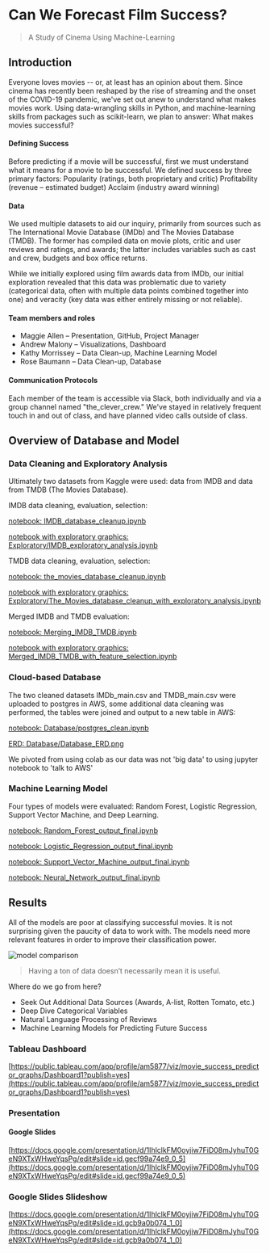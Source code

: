 # Can We Forecast Film Success?
>A Study of Cinema Using Machine-Learning

## Introduction
Everyone loves movies -- or, at least has an opinion about them. Since cinema has recently been reshaped by the rise of streaming and the onset of the COVID-19 pandemic, we've set out anew to understand what makes movies work. Using data-wrangling skills in Python, and machine-learning skills from packages such as scikit-learn, we plan to answer: What makes movies successful?

#### Defining Success
Before predicting if a movie will be successful, first we must understand what it means for a movie to be successful. We defined success by three primary factors:
Popularity (ratings, both proprietary and critic)
Profitability (revenue – estimated budget)
Acclaim (industry award winning)

#### Data
We used multiple datasets to aid our inquiry, primarily from sources such as The International Movie Database (IMDb) and The Movies Database (TMDB). The former has compiled data on movie plots, critic and user reviews and ratings, and awards; the latter includes variables such as cast and crew, budgets and box office returns.

While we initially explored using film awards data from IMDb, our initial exploration revealed that this data was problematic due to variety (categorical data, often with multiple data points combined together into one) and veracity (key data was either entirely missing or not reliable).

#### Team members and roles
* Maggie Allen – Presentation, GitHub, Project Manager
* Andrew Malony – Visualizations, Dashboard
* Kathy Morrissey – Data Clean-up, Machine Learning Model
* Rose Baumann – Data Clean-up, Database

#### Communication Protocols
Each member of the team is accessible via Slack, both individually and via a group channel named "the_clever_crew." We've stayed in relatively frequent touch in and out of class, and have planned video calls outside of class.

## Overview of Database and Model

### Data Cleaning and Exploratory Analysis

Ultimately two datasets from Kaggle were used: data from IMDB and data from TMDB (The Movies Database).

IMDB data cleaning, evaluation, selection:

[notebook: IMDB_database_cleanup.ipynb](IMDB_database_cleanup.ipynb)

[notebook with exploratory graphics: Exploratory/IMDB_exploratory_analysis.ipynb](Exploratory/IMDB_exploratory_analysis.ipynb)

TMDB data cleaning, evaluation, selection:

[notebook: the_movies_database_cleanup.ipynb](the_movies_database_cleanup.ipynb)

[notebook with exploratory graphics: Exploratory/The_Movies_database_cleanup_with_exploratory_analysis.ipynb](Exploratory/The_Movies_database_cleanup_with_exploratory_analysis.ipynb)

Merged IMDB and TMDB evaluation:

[notebook: Merging_IMDB_TMDB.ipynb](Merging_IMDB_TMDB.ipynb)

[notebook with exploratory graphics: Merged_IMDB_TMDB_with_feature_selection.ipynb](Merged_IMDB_TMDB_with_feature_selection.ipynb)

### Cloud-based Database

The two cleaned datasets IMDb_main.csv and TMDB_main.csv were uploaded to postgres in AWS, some additional data cleaning was performed, the tables were joined and output to a new table in AWS:

[notebook: Database/postgres_clean.ipynb](Database/postgres_clean.ipynb)

[ERD: Database/Database_ERD.png](Database/Database_ERD.png)

We pivoted from using colab as our data was not 'big data' to using jupyter notebook to 'talk to AWS'

### Machine Learning Model

Four types of models were evaluated: Random Forest, Logistic Regression, Support Vector Machine, and Deep Learning. 

[notebook: Random_Forest_output_final.ipynb](..//Machine_Learning/Random_Forest_Model_output_final.ipynb)

[notebook: Logistic_Regression_output_final.ipynb](..//Machine_Learning/Logistic_Regression_output_final.ipynb)

[notebook: Support_Vector_Machine_output_final.ipynb](..//Machine_Learning/Support_Vector_Machine_output_final.ipynb)

[notebook: Neural_Network_output_final.ipynb](..//Machine_Learning/Neural_Network_Model_output_final.ipynb)

## Results

All of the models are poor at classifying successful movies. It is not surprising given the paucity of data to work with. The models need more relevant features in order to improve their classification power.

![model comparison](..//Images/model_comparison.PNG)

> Having a ton of data doesn’t necessarily mean it is useful.

Where do we go from here? 

* Seek Out Additional Data Sources (Awards, A-list, Rotten Tomato, etc.)
* Deep Dive Categorical Variables
* Natural Language Processing of Reviews
* Machine Learning Models for Predicting Future Success

### Tableau Dashboard

[https://public.tableau.com/app/profile/am5877/viz/movie_success_predictor_graphs/Dashboard1?publish=yes](https://public.tableau.com/app/profile/am5877/viz/movie_success_predictor_graphs/Dashboard1?publish=yes)

### Presentation

#### Google Slides
[https://docs.google.com/presentation/d/1IhlclkFM0oyjiw7FiD08mJyhuT0GeN9XTxWHweYqsPg/edit#slide=id.gecf99a74e9_0_5](https://docs.google.com/presentation/d/1IhlclkFM0oyjiw7FiD08mJyhuT0GeN9XTxWHweYqsPg/edit#slide=id.gecf99a74e9_0_5)

### Google Slides Slideshow
[https://docs.google.com/presentation/d/1IhlclkFM0oyjiw7FiD08mJyhuT0GeN9XTxWHweYqsPg/edit#slide=id.gcb9a0b074_1_0](https://docs.google.com/presentation/d/1IhlclkFM0oyjiw7FiD08mJyhuT0GeN9XTxWHweYqsPg/edit#slide=id.gcb9a0b074_1_0)
